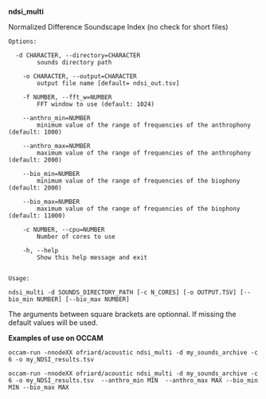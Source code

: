 **ndsi_multi**

Normalized Difference Soundscape Index (no check for short files)

```
Options:

  -d CHARACTER, --directory=CHARACTER
		sounds directory path

	-o CHARACTER, --output=CHARACTER
		output file name [default= ndsi_out.tsv]

	-f NUMBER, --fft_w=NUMBER
		FFT window to use (default: 1024)

	--anthro_min=NUMBER
		minimum value of the range of frequencies of the anthrophony (default: 1000)

	--anthro_max=NUMBER
		maximum value of the range of frequencies of the anthrophony (default: 2000)

	--bio_min=NUMBER
		minimum value of the range of frequencies of the biophony (default: 2000)

	--bio_max=NUMBER
		maximum value of the range of frequencies of the biophony (default: 11000)

	-c NUMBER, --cpu=NUMBER
		Number of cores to use

	-h, --help
		Show this help message and exit


```


```
Usage:

ndsi_multi -d SOUNDS_DIRECTORY_PATH [-c N_CORES] [-o OUTPUT.TSV] [--bio_min NUMBER] [--bio_max NUMBER] 
```

The arguments between square brackets are optionnal. If missing the default values will be used.


**Examples of use on OCCAM**

```
occam-run -nnodeXX ofriard/acoustic ndsi_multi -d my_sounds_archive -c 6 -o my_NDSI_results.tsv  

occam-run -nnodeXX ofriard/acoustic ndsi_multi -d my_sounds_archive -c 6 -o my_NDSI_results.tsv  --anthro_min MIN  --anthro_max MAX --bio_min MIN --bio_max MAX

```
